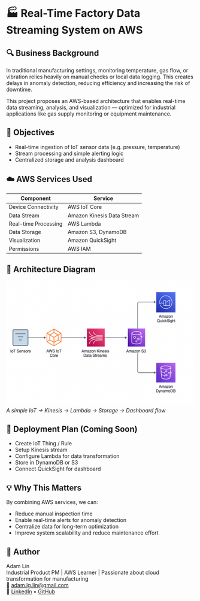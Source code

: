 # 🏭 Real-Time Factory Data Streaming System on AWS

## 🔍 Business Background
In traditional manufacturing settings, monitoring temperature, gas flow, or vibration relies heavily on manual checks or local data logging. This creates delays in anomaly detection, reducing efficiency and increasing the risk of downtime.

This project proposes an AWS-based architecture that enables real-time data streaming, analysis, and visualization — optimized for industrial applications like gas supply monitoring or equipment maintenance.

## 🎯 Objectives
- Real-time ingestion of IoT sensor data (e.g. pressure, temperature)
- Stream processing and simple alerting logic
- Centralized storage and analysis dashboard

## ☁️ AWS Services Used
| Component | Service |
|----------|---------|
| Device Connectivity | AWS IoT Core |
| Data Stream | Amazon Kinesis Data Stream |
| Real-time Processing | AWS Lambda |
| Data Storage | Amazon S3, DynamoDB |
| Visualization | Amazon QuickSight |
| Permissions | AWS IAM |

## 📐 Architecture Diagram
[![Architecture Diagram](./Architecture.png)](./architecture.png)  
_A simple IoT → Kinesis → Lambda → Storage → Dashboard flow_

## 🚀 Deployment Plan (Coming Soon)
- Create IoT Thing / Rule
- Setup Kinesis stream
- Configure Lambda for data transformation
- Store in DynamoDB or S3
- Connect QuickSight for dashboard

## 💡 Why This Matters
By combining AWS services, we can:
- Reduce manual inspection time
- Enable real-time alerts for anomaly detection
- Centralize data for long-term optimization
- Improve system scalability and reduce maintenance effort

## 👤 Author
Adam Lin  
Industrial Product PM | AWS Learner | Passionate about cloud transformation for manufacturing  
📧 adam.lg.lin@gmail.com  
🔗 [LinkedIn](https://www.linkedin.com/in/adamlin1003/) • [GitHub](https://github.com/adamlglin)
